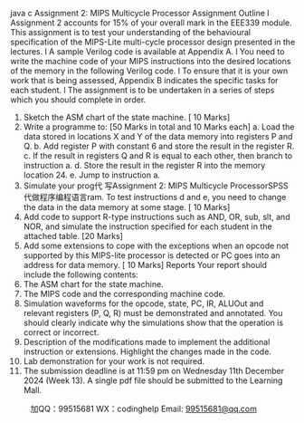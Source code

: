 java c
Assignment 2: MIPS Multicycle Processor 
Assignment Outline 
l Assignment 2 accounts for   15% of your overall   mark   in the   EEE339 module.   This   assignment is to test your understanding of the behavioural   specification   of the MIPS-Lite multi-cycle   processor design presented in the   lectures.
l A sample Verilog code is available   at Appendix A.
l You need to write the machine code of your MIPS instructions into the   desired   locations   of the memory   in the   following Verilog code.
l To ensure that it is your   own   work   that   is   being   assessed, Appendix   B   indicates   the   specific tasks for each student.
l The assignment   is to be undertaken   in   a   series of   steps which   you   should   complete   in   order.
1. Sketch the ASM chart of the state   machine.   [   10   Marks]
2. Write a programme to: [50   Marks   in   total   and   10   Marks   each]
a. Load the data stored in locations X   and Y   of the data   memory   into   registers   P   and   Q.
b. Add register P with constant 6   and store   the   result   in   the   register   R.
c.   If the   result in   registers Q and   R   is equal to each   other,   then   branch   to   instruction   a.
d. Store the result   in the register   R   into the   memory   location   24.   e. Jump to   instruction a.
3. Simulate your prog代 写Assignment 2: MIPS Multicycle ProcessorSPSS
代做程序编程语言ram. To test instructions d   and   e,   you   need   to   change   the   data   in   the   data   memory at some stage.   [   10   Marks]
4. Add code to support   R-type   instructions such as AND, OR, sub,   slt,   and   NOR,   and   simulate the instruction specified for each student in   the attached   table.   [20   Marks]
5. Add some extensions to cope with the exceptions when an opcode   not   supported   by this   MIPS-lite   processor is detected or PC goes   into an   address   for   data   memory.   [   10   Marks]
Reports 
Your report should   include the following contents:
1. The ASM chart for the state   machine.
2. The   MIPS code and the corresponding machine   code.
3. Simulation waveforms for the opcode, state, PC,   IR, ALUOut and relevant registers (P,   Q,   R)   must be demonstrated and annotated. You should clearly   indicate why   the simulations show that the operation is correct   or   incorrect.
4.   Description of the   modifications made to implement the additional   instruction or extensions.   Highlight the changes   made in the code.
5.   Lab demonstration for your work   is   not required.
6. The submission deadline is at   11:59 pm on Wednesday   11th December 2024 (Week   13).   A single   pdf file should be submitted to the   Learning   Mall.



         
加QQ：99515681  WX：codinghelp  Email: 99515681@qq.com
